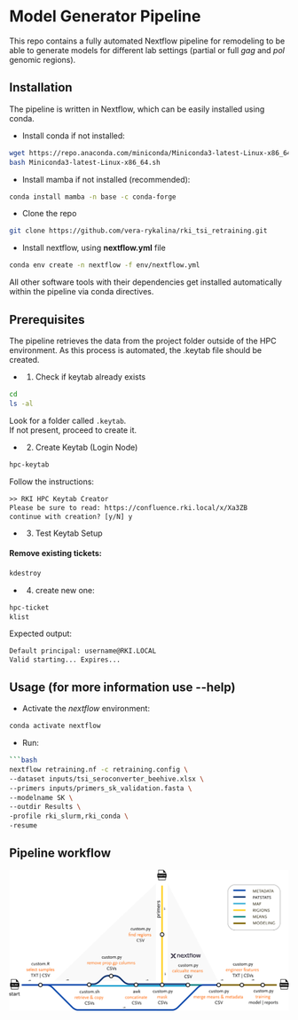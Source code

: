 # Model Generator Pipeline
This repo contains a fully automated Nextflow pipeline for remodeling to be able to generate models for different lab settings (partial or full _gag_ and _pol_ genomic regions). 

## Installation
The pipeline is written in Nextflow, which can be easily installed using conda.

- Install conda if not installed:

```sh
wget https://repo.anaconda.com/miniconda/Miniconda3-latest-Linux-x86_64.sh
bash Miniconda3-latest-Linux-x86_64.sh
```

- Install mamba if not installed (recommended):

```sh
conda install mamba -n base -c conda-forge
```

- Clone the repo

```sh
git clone https://github.com/vera-rykalina/rki_tsi_retraining.git  
```

- Install nextflow, using **nextflow.yml** file

```sh
conda env create -n nextflow -f env/nextflow.yml
```

All other software tools with their dependencies get installed automatically within the pipeline via conda directives. 


## Prerequisites
The pipeline retrieves the data from the project folder outside of the HPC environment. As this process is automated, the .keytab file should be created.

- 1. Check if keytab already exists

```bash
cd  
ls -al
```

Look for a folder called `.keytab`.  
If not present, proceed to create it.


- 2. Create Keytab (Login Node)

```bash
hpc-keytab
```

Follow the instructions:

```text
>> RKI HPC Keytab Creator
Please be sure to read: https://confluence.rki.local/x/Xa3ZB
continue with creation? [y/N] y
```


- 3. Test Keytab Setup

#### Remove existing tickets:<p>

```bash
kdestroy
```

- 4. create new one:

```bash
hpc-ticket
klist
```

Expected output:
```
Default principal: username@RKI.LOCAL
Valid starting... Expires...
```



## Usage (for more information use **--help**)

- Activate the *nextflow* environment:
```sh
conda activate nextflow
```

- Run: 

```sh
```bash
nextflow retraining.nf -c retraining.config \
--dataset inputs/tsi_seroconverter_beehive.xlsx \
--primers inputs/primers_sk_validation.fasta \
--modelname SK \
--outdir Results \
-profile rki_slurm,rki_conda \
-resume
```


## Pipeline workflow
![Plot](/images/retraining_500_dpi.png)
